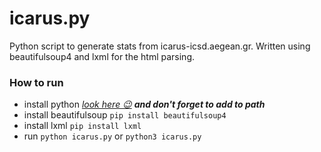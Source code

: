 # icarus.py
Python script to generate stats from icarus-icsd.aegean.gr.
Written using beautifulsoup4 and lxml for the html parsing.

### How to run
* install python [*look here 😉*](https://www.python.org/downloads/) ***and don't forget to add to path***
* install beautifulsoup `pip install beautifulsoup4`
* install lxml `pip install lxml`
* run `python icarus.py` or `python3 icarus.py`
